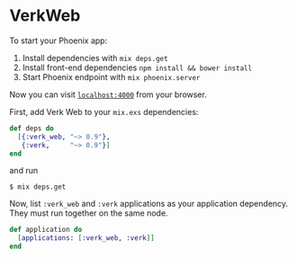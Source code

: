 # VerkWeb

To start your Phoenix app:

  1. Install dependencies with `mix deps.get`
  1. Install front-end dependencies `npm install && bower install`
  1. Start Phoenix endpoint with `mix phoenix.server`

Now you can visit [`localhost:4000`](http://localhost:4000) from your browser.

First, add Verk Web to your `mix.exs` dependencies:

```elixir
def deps do
  [{:verk_web, "~> 0.9"},
   {:verk,     "~> 0.9"}]
end
```

and run 

```
$ mix deps.get
```

Now, list `:verk_web` and `:verk` applications as your application dependency. They must run together on the same node.

```elixir
def application do
  [applications: [:verk_web, :verk]]
end
```
